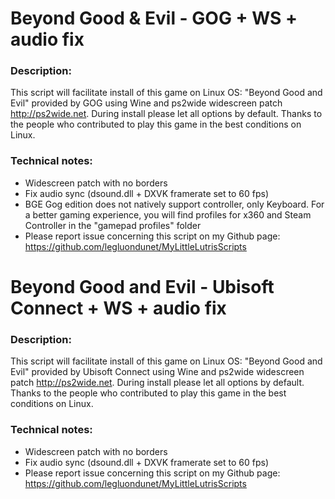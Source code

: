 # Beyond Good & Evil - GOG + WS + audio fix

### Description:
This script will facilitate install of this game on Linux OS:
"Beyond Good and Evil" provided by GOG using Wine and ps2wide widescreen patch http://ps2wide.net.
During install please let all options by default.
Thanks to the people who contributed to play this game in the best conditions on Linux.

### Technical notes:
- Widescreen patch with no borders
- Fix audio sync (dsound.dll + DXVK framerate set to 60 fps)
- BGE Gog edition does not natively support controller, only Keyboard.  For a better gaming experience, you will find profiles for x360 and Steam Controller in the "gamepad profiles" folder
- Please report issue concerning this script on my Github page:
https://github.com/legluondunet/MyLittleLutrisScripts

# Beyond Good and Evil - Ubisoft Connect + WS + audio fix

### Description:
This script will facilitate install of this game on Linux OS:
"Beyond Good and Evil" provided by Ubisoft Connect using Wine and ps2wide widescreen patch http://ps2wide.net.
During install please let all options by default.
Thanks to the people who contributed to play this game in the best conditions on Linux.

### Technical notes:
- Widescreen patch with no borders
- Fix audio sync (dsound.dll + DXVK framerate set to 60 fps)
- Please report issue concerning this script on my Github page:
https://github.com/legluondunet/MyLittleLutrisScripts
